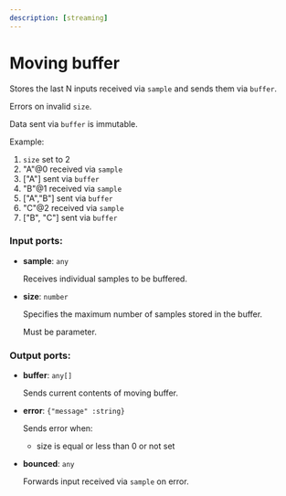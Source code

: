 ```yaml
---
description: [streaming]
---
```


# Moving buffer

Stores the last N inputs received via `sample` and sends them via `buffer`.

Errors on invalid `size`.

Data sent via `buffer` is immutable.

Example:
1. `size` set to 2
2. "A"@0 received via `sample`
3. ["A"] sent via `buffer`
4. "B"@1 received via `sample`
5. ["A","B"] sent via `buffer`
6. "C"@2 received via `sample`
7. ["B", "C"] sent via `buffer`

### Input ports:

* __sample__: `any`

    Receives individual samples to be buffered.


* __size__: `number`

    Specifies the maximum number of samples stored in the buffer.
    
    Must be parameter.

### Output ports:

* __buffer__: `any[]`

    Sends current contents of moving buffer.


* __error__: `{"message" :string}`

    Sends error when:
    * size is equal or less than 0 or not set


* __bounced__: `any`

    Forwards input received via `sample` on error.


